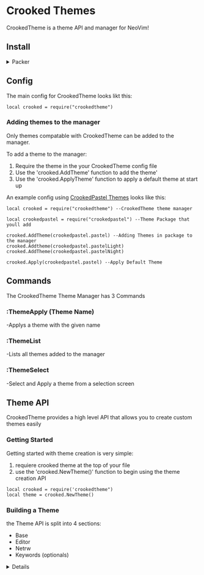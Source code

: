 # Crooked Themes

CrookedTheme is a theme API and manager for NeoVim!

## Install
<details>
 <summary>Packer</summary>

  ```
  use{'ethan-heimer/crookedtheme'}
  ```

</details>

## Config

The main config for CrookedTheme looks likt this: 

```
local crooked = require("crookedtheme")
```

### Adding themes to the manager 

Only themes compatable with CrookedTheme can be added to the manager. 

To add a theme to the manager:
1. Require the theme in the your CrookedTheme config file
2. Use the 'crooked.AddTheme' function to add the theme'
3. Use the 'crooked.ApplyTheme' function to apply a default theme at start up

An example config using [CrookedPastel Themes](https://github.com/Ethan-Heimer/CrookedPastel) looks like this:

```
local crooked = require("crookedtheme") --CrookedTheme theme manager

local crookedpastel = require("crookedpastel") --Theme Package that youll add

crooked.AddTheme(crookedpastel.pastel) --Adding Themes in package to the manager
crooked.Addtheme(crookedpastel.pastelLight)
crooked.AddTheme(crookedpastel.pastelNight)

crooked.Apply(crookedpastel.pastel) --Apply Default Theme
```
## Commands

The CrookedTheme Theme Manager has 3 Commands

### :ThemeApply (Theme Name)
-Applys a theme with the given name

### :ThemeList
-Lists all themes added to the manager

### :ThemeSelect
-Select and Apply a theme from a selection screen

## Theme API

CrookedTheme provides a high level API that allows you to create custom themes easily

### Getting Started

Getting started with theme creation is very simple:
1. requiere crooked theme at the top of your file
2. use the 'crooked.NewTheme()' function to begin using the theme creation API

```
local crooked = require('crookedtheme")
local theme = crooked.NewTheme()
```

### Building a Theme

the Theme API is split into 4 sections: 
- Base
- Editor
- Netrw
- Keywords (optionals)

<details>
  <section>Base</section>

  The Base Section contains all settings that have to do with basic code editing and files. Here are the settings you'll find here:

  <section>Number</section>

  test
</details>




